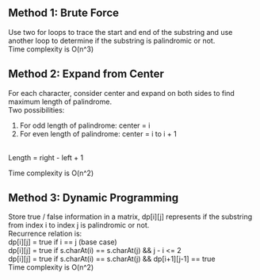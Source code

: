## Method 1: Brute Force
Use two for loops to trace the start and end of the substring and use another loop to determine if the substring is palindromic or not. <br />
Time complexity is O(n^3)

## Method 2: Expand from Center
For each character, consider center and expand on both sides to find maximum length of palindrome. <br />
Two possibilities: <br />
1) For odd length of palindrome: center = i <br />
2) For even length of palindrome: center = i to i + 1 <br />
<br />
Length = right - left + 1 <br />

Time complexity is O(n^2)

## Method 3: Dynamic Programming
Store true / false information in a matrix, dp[i][j] represents if the substring from index i to index j is palindromic or not. <br />
Recurrence relation is: <br />
dp[i][j] = true if i == j (base case) <br />
dp[i][j] = true if s.charAt(i) == s.charAt(j) && j - i <= 2 <br />
dp[i][j] = true if s.charAt(i) == s.charAt(j) && dp[i+1][j-1] == true <br />
Time complexity is O(n^2)
